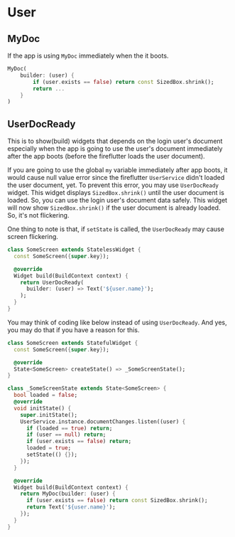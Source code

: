 # User


## MyDoc

If the app is using `MyDoc` immediately when the it boots.

```dart
MyDoc(
    builder: (user) {
        if (user.exists == false) return const SizedBox.shrink();
        return ...
    }
)
```



## UserDocReady

This is to show(build) widgets that depends on the login user's document especially when the app is going to use the user's document immediately after the app boots (before the fireflutter loads the user document).


If you are going to use the global `my` variable immediately after app boots, it would cause null value error since the fireflutter `UserService` didn't loaded the user document, yet. To prevent this error, you may use `UserDocReady` widget. This widget displays `SizedBox.shrink()` until the user document is loaded. So, you can use the login user's document data safely.
This widget will now show `SizedBox.shrink()` if the user document is already loaded. So, it's not flickering.

One thing to note is that, if `setState` is called, the `UserDocReady` may cause screen flickering.


```dart
class SomeScreen extends StatelessWidget {
  const SomeScreen({super.key});

  @override
  Widget build(BuildContext context) {
    return UserDocReady(
      builder: (user) => Text('${user.name}');
    );
  }
}
```


You may think of coding like below instead of using `UserDocReady`. And yes, you may do that if you have a reason for this.


```dart
class SomeScreen extends StatefulWidget {
  const SomeScreen({super.key});

  @override
  State<SomeScreen> createState() => _SomeScreenState();
}

class _SomeScreenState extends State<SomeScreen> {
  bool loaded = false;
  @override
  void initState() {
    super.initState();
    UserService.instance.documentChanges.listen((user) {
      if (loaded == true) return;
      if (user == null) return;
      if (user.exists == false) return;
      loaded = true;
      setState(() {});
    });
  }

  @override
  Widget build(BuildContext context) {
    return MyDoc(builder: (user) {
      if (user.exists == false) return const SizedBox.shrink();
      return Text('${user.name}');
    });
  }
}

```